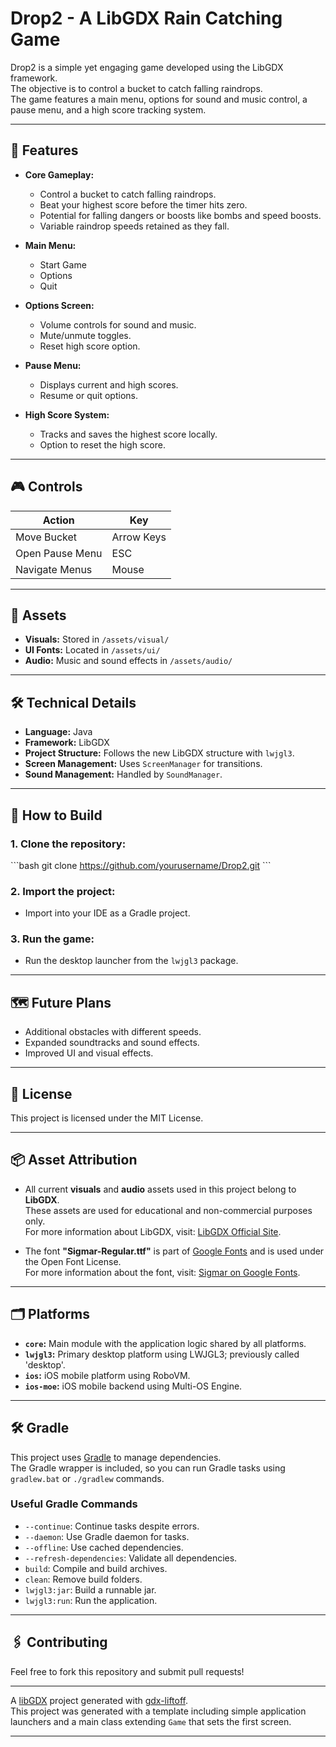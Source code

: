 
# Drop2 - A LibGDX Rain Catching Game

Drop2 is a simple yet engaging game developed using the LibGDX framework.  
The objective is to control a bucket to catch falling raindrops.  
The game features a main menu, options for sound and music control, a pause menu, and a high score tracking system.

---

## 📌 Features

- **Core Gameplay:**  
  - Control a bucket to catch falling raindrops.  
  - Beat your highest score before the timer hits zero.  
  - Potential for falling dangers or boosts like bombs and speed boosts.  
  - Variable raindrop speeds retained as they fall.  

- **Main Menu:**  
  - Start Game  
  - Options  
  - Quit  

- **Options Screen:**  
  - Volume controls for sound and music.  
  - Mute/unmute toggles.  
  - Reset high score option.  

- **Pause Menu:**  
  - Displays current and high scores.  
  - Resume or quit options.  

- **High Score System:**  
  - Tracks and saves the highest score locally.  
  - Option to reset the high score.  

---

## 🎮 Controls

| **Action**                | **Key**         |
|---------------------------|-----------------|
| Move Bucket               | Arrow Keys      |
| Open Pause Menu           | ESC             |
| Navigate Menus            | Mouse           |

---

## 📂 Assets

- **Visuals:** Stored in `/assets/visual/`  
- **UI Fonts:** Located in `/assets/ui/`  
- **Audio:** Music and sound effects in `/assets/audio/`  

---

## 🛠️ Technical Details

- **Language:** Java  
- **Framework:** LibGDX  
- **Project Structure:** Follows the new LibGDX structure with `lwjgl3`.  
- **Screen Management:** Uses `ScreenManager` for transitions.  
- **Sound Management:** Handled by `SoundManager`.  

---

## 🚀 How to Build

### 1. Clone the repository:

\`\`\`bash
git clone https://github.com/yourusername/Drop2.git
\`\`\`

### 2. Import the project:
- Import into your IDE as a Gradle project.

### 3. Run the game:
- Run the desktop launcher from the `lwjgl3` package.

---

## 🗺️ Future Plans

- Additional obstacles with different speeds.  
- Expanded soundtracks and sound effects.  
- Improved UI and visual effects.  

---

## 📜 License

This project is licensed under the MIT License.

---

## 📦 Asset Attribution

- All current **visuals** and **audio** assets used in this project belong to **LibGDX**.  
  These assets are used for educational and non-commercial purposes only.  
  For more information about LibGDX, visit: [LibGDX Official Site](https://libgdx.com/).  

- The font **"Sigmar-Regular.ttf"** is part of [Google Fonts](https://fonts.google.com/) and is used under the Open Font License.  
  For more information about the font, visit: [Sigmar on Google Fonts](https://fonts.google.com/specimen/Sigmar).  

---

## 🗂️ Platforms

- **`core`:** Main module with the application logic shared by all platforms.  
- **`lwjgl3`:** Primary desktop platform using LWJGL3; previously called 'desktop'.  
- **`ios`:** iOS mobile platform using RoboVM.  
- **`ios-moe`:** iOS mobile backend using Multi-OS Engine.  

---

## 🛠️ Gradle

This project uses [Gradle](https://gradle.org/) to manage dependencies.  
The Gradle wrapper is included, so you can run Gradle tasks using `gradlew.bat` or `./gradlew` commands.

### Useful Gradle Commands

- `--continue`: Continue tasks despite errors.  
- `--daemon`: Use Gradle daemon for tasks.  
- `--offline`: Use cached dependencies.  
- `--refresh-dependencies`: Validate all dependencies.  
- `build`: Compile and build archives.  
- `clean`: Remove build folders.  
- `lwjgl3:jar`: Build a runnable jar.  
- `lwjgl3:run`: Run the application.  

---

## 🖇️ Contributing

Feel free to fork this repository and submit pull requests!  

---

A [libGDX](https://libgdx.com/) project generated with [gdx-liftoff](https://github.com/libgdx/gdx-liftoff).  
This project was generated with a template including simple application launchers and a main class extending `Game` that sets the first screen.

---
